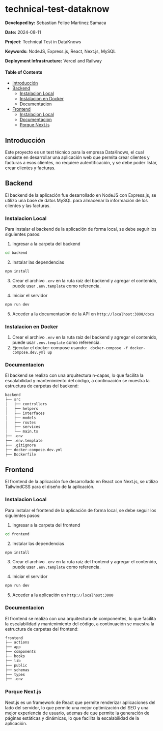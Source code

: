 # technical-test-dataknow

**Developed by:** Sebastian Felipe Martinez Samaca

**Date:** 2024-08-11

**Project:** Technical Test in DataKnows

**Keywords:** NodeJS, Express.js, React, Next.js, MySQL

**Deployment Infrastructure:** Vercel and Railway

#### Table of Contents

- [Introducción](#introducción)
- [Backend](#backend)
  - [Instalacion Local](#local-installation)
  - [Instalacion en Docker ](#docker-installation)
  - [Documentacion](#documentation)
- [Frontend](#frontend)
  - [Instalacion Local](#local-installation)
  - [Documentacion](#documentation)
  - [Porque Next.js](#why-nextjs)

## Introducción

Este proyecto es un test técnico para la empresa DataKnows, el cual consiste en desarrollar una aplicación web que permita crear clientes y facturas a esos clientes, no requiere autentificación, y se debe poder listar, crear clientes y facturas.

## Backend

El backend de la aplicación fue desarrollado en NodeJS con Express.js, se utilizo una base de datos MySQL para almacenar la información de los clientes y las facturas.

### Instalacion Local

Para instalar el backend de la aplicación de forma local, se debe seguir los siguientes pasos:

1. Ingresar a la carpeta del backend

```bash
cd backend
```

2. Instalar las dependencias

```bash
npm install
```

3. Crear el archivo `.env` en la ruta raiz del backend y agregar el contenido, puede usar `.env.template` como referencia.

4. Iniciar el servidor

```bash
npm run dev
```

5. Acceder a la documentación de la API en `http://localhost:3000/docs`

### Instalacion en Docker

1. Crear el archivo `.env` en la ruta raiz del backend y agregar el contenido, puede usar `.env.template` como referencia.
2. Ejecutar el docker-compose usando: ` docker-compose -f docker-compose.dev.yml up`

### Documentacion

El backend se realizo con una arquitectura n-capas, lo que facilita la escalabilidad y mantenimiento del código, a continuación se muestra la estructura de carpetas del backend:

```bash
backend
├── src
│   ├── controllers
│   ├── helpers
│   ├── interfaces
│   ├── models
│   ├── routes
│   ├── services
│   └── main.ts
├── .env
├── .env.template
├── .gitignore
├── docker-compose.dev.yml
├── Dockerfile
```

## Frontend

El frontend de la aplicación fue desarrollado en React con Next.js, se utilizo TailwindCSS para el diseño de la aplicación.

### Instalacion Local

Para instalar el frontend de la aplicación de forma local, se debe seguir los siguientes pasos:

1. Ingresar a la carpeta del frontend

```bash
cd frontend
```

2. Instalar las dependencias

```bash
npm install
```

3. Crear el archivo `.env` en la ruta raiz del frontend y agregar el contenido, puede usar `.env.template` como referencia.

4. Iniciar el servidor

```bash
npm run dev
```

5. Acceder a la aplicación en `http://localhost:3000`

### Documentacion

El frontend se realizo con una arquitectura de componentes, lo que facilita la escalabilidad y mantenimiento del código, a continuación se muestra la estructura de carpetas del frontend:

```bash
frontend
├── actions
├── app
├── components
├── hooks
├── lib
├── public
├── schemas
├── types
├── .env
```

### Porque Next.js

Next.js es un framework de React que permite renderizar aplicaciones del lado del servidor, lo que permite una mejor optimización del SEO y una mejor experiencia de usuario, ademas de que permite la generación de páginas estáticas y dinámicas, lo que facilita la escalabilidad de la aplicación.



